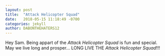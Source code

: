 ```yaml
---
layout: post
title:  "Attack Helicopter Squad"
date:   2018-05-15 11:18:49 -0700
categories: jekyll
author: DABONTHEHATERS12
---
```


Hey Sam. Being appart of the _Attack Helicopter Squad_ is fun and special. May we live long and prosper... LONG LIVE THE _Attack Helicopter Squad_!!!
